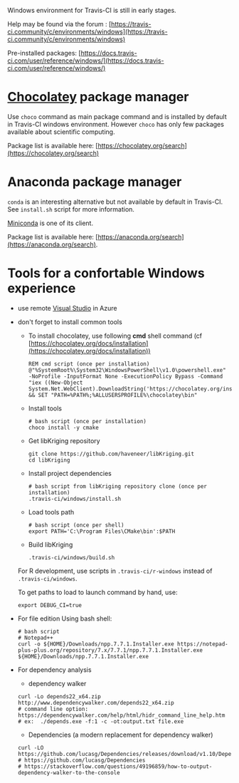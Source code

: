 
Windows environment for Travis-CI is still in early stages.

Help may be found via the forum : [https://travis-ci.community/c/environments/windows](https://travis-ci.community/c/environments/windows)

Pre-installed packages: [https://docs.travis-ci.com/user/reference/windows/](https://docs.travis-ci.com/user/reference/windows/)

# [Chocolatey](https://chocolatey.org) package manager

Use `choco` command as main package command and is installed by default in Travis-CI windows environment. However `choco` has only few packages available about scientific computing.

Package list is available here: [https://chocolatey.org/search](https://chocolatey.org/search)

# Anaconda package manager

`conda` is an interesting alternative but not available by default in Travis-CI. See `install.sh` script for more information.

[Miniconda](https://docs.conda.io/en/latest/miniconda.html) is one of its client.

Package list is available here: [https://anaconda.org/search](https://anaconda.org/search).

# Tools for a confortable Windows experience

* use remote [Visual Studio](https://azuremarketplace.microsoft.com/fr-fr/marketplace/apps/category/compute?filters=virtual-machine-images%3Bmicrosoft%3Bwindows&page=1&subcategories=application-infrastructure&search=visual%20studio) in Azure
* don't forget to install common tools
  * To install chocolatey, use following __cmd__ shell command (cf [https://chocolatey.org/docs/installation](https://chocolatey.org/docs/installation))
    ```
    REM cmd script (once per installation)
    @"%SystemRoot%\System32\WindowsPowerShell\v1.0\powershell.exe" -NoProfile -InputFormat None -ExecutionPolicy Bypass -Command "iex ((New-Object System.Net.WebClient).DownloadString('https://chocolatey.org/install.ps1'))" && SET "PATH=%PATH%;%ALLUSERSPROFILE%\chocolatey\bin"
    ```
  * Install tools 
    ```
    # bash script (once per installation)
    choco install -y cmake
    ```
  * Get libKriging repository
    ```
    git clone https://github.com/haveneer/libKriging.git
    cd libKriging
    ```
  * Install project dependencies  
    ```
    # bash script from libKriging repository clone (once per installation)
    .travis-ci/windows/install.sh
    ```
  * Load tools path  
    ```
    # bash script (once per shell)
    export PATH='C:\Program Files\CMake\bin':$PATH
    ```
  * Build libKriging
    ```
    .travis-ci/windows/build.sh
    ```

  For R development, use scripts in `.travis-ci/r-windows` instead of `.travis-ci/windows`.
  
  To get paths to load to launch command by hand, use:
    ```
    export DEBUG_CI=true
    ```

* For file edition
Using bash shell:
    ```
    # bash script
    # Notepad++
    curl -o ${HOME}/Downloads/npp.7.7.1.Installer.exe https://notepad-plus-plus.org/repository/7.x/7.7.1/npp.7.7.1.Installer.exe
    ${HOME}/Downloads/npp.7.7.1.Installer.exe
    ```  
  
* For dependency analysis
    * dependency walker
    ```
    curl -Lo depends22_x64.zip http://www.dependencywalker.com/depends22_x64.zip
    # command line option: https://dependencywalker.com/help/html/hidr_command_line_help.htm
    # ex:  ./depends.exe -f:1 -c -ot:output.txt file.exe
    ``` 
    
    * Dependencies (a modern replacement for dependency walker)
    ```
    curl -LO https://github.com/lucasg/Dependencies/releases/download/v1.10/Dependencies_x64_Release.zip
    # https://github.com/lucasg/Dependencies
    # https://stackoverflow.com/questions/49196859/how-to-output-dependency-walker-to-the-console
    ```
    